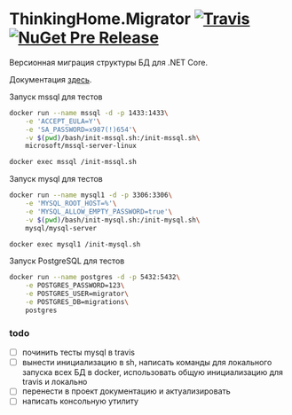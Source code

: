 # ThinkingHome.Migrator [![Travis](https://img.shields.io/travis/thinking-home/migrator.svg)](https://travis-ci.org/thinking-home/migrator) [![NuGet Pre Release](https://img.shields.io/nuget/vpre/ThinkingHome.Migrator.Framework.svg)](https://www.nuget.org/packages?q=thinkinghome.migrator)

Версионная миграция структуры БД для .NET Core.

Документация [здесь](https://github.com/dima117/ecm7migrator).

Запуск mssql для тестов

```sh
docker run --name mssql -d -p 1433:1433\
    -e 'ACCEPT_EULA=Y'\
    -e 'SA_PASSWORD=x987(!)654'\
    -v $(pwd)/bash/init-mssql.sh:/init-mssql.sh\
    microsoft/mssql-server-linux

docker exec mssql /init-mssql.sh
```

Запуск mysql для тестов

```sh
docker run --name mysql1 -d -p 3306:3306\
    -e 'MYSQL_ROOT_HOST=%'\
    -e 'MYSQL_ALLOW_EMPTY_PASSWORD=true'\
    -v $(pwd)/bash/init-mysql.sh:/init-mysql.sh\
    mysql/mysql-server

docker exec mysql1 /init-mysql.sh
```

Запуск PostgreSQL для тестов

```sh
docker run --name postgres -d -p 5432:5432\
    -e POSTGRES_PASSWORD=123\
    -e POSTGRES_USER=migrator\
    -e POSTGRES_DB=migrations\
    postgres
```

### todo

- [ ] починить тесты mysql в travis
- [ ] вынести инициализацию в sh, написать команды для локального запуска  всех БД в docker, использовать общую инициализацию для travis и локально
- [ ] перенести в проект документацию и актуализировать
- [ ] написать консольную утилиту
